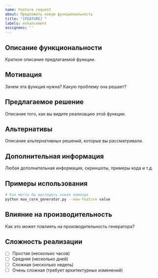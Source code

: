 ```yaml
---
name: Feature request
about: Предложить новую функциональность
title: "[FEATURE] "
labels: enhancement
assignees: ''
---
```


## Описание функциональности
Краткое описание предлагаемой функции.

## Мотивация
Зачем эта функция нужна? Какую проблему она решает?

## Предлагаемое решение
Описание того, как вы видите реализацию этой функции.

## Альтернативы
Описание альтернативных решений, которые вы рассматривали.

## Дополнительная информация
Любая дополнительная информация, скриншоты, примеры кода и т.д.

## Примеры использования
```bash
# Как могла бы выглядеть новая команда
python max_core_generator.py --new-feature value
```

## Влияние на производительность
Как это может повлиять на производительность генератора?

## Сложность реализации
- [ ] Простая (несколько часов)
- [ ] Средняя (несколько дней)
- [ ] Сложная (несколько недель)
- [ ] Очень сложная (требует архитектурных изменений)
